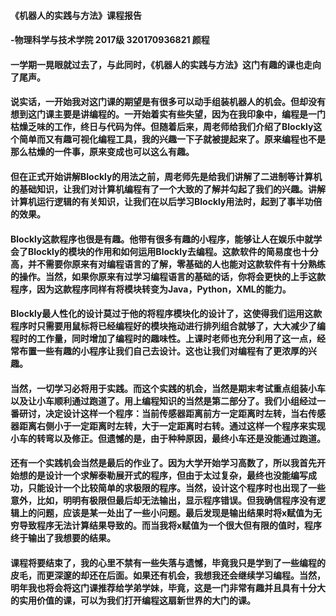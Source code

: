 ####                                                      《机器人的实践与方法》课程报告

####                                                                                           -物理科学与技术学院 2017级 320170936821 颜程

####         一学期一晃眼就过去了，与此同时，《机器人的实践与方法》这门有趣的课也走向了尾声。

####         说实话，一开始我对这门课的期望是有很多可以动手组装机器人的机会。但却没有想到这门课主要是讲编程的。一开始着实有些失望，因为在我印象中，编程是一门枯燥乏味的工作，终日与代码为伴。但随着后来，周老师给我们介绍了Blockly这个简单而又有趣可视化编程工具，我的兴趣一下子就被提起来了。原来编程也不是那么枯燥的一件事，原来变成也可以这么有趣。

####         但在正式开始讲解Blockly的用法之前，周老师先是给我们讲解了二进制等计算机的基础知识，让我们对计算机编程有了一个大致的了解并勾起了我们的兴趣。讲解计算机运行逻辑的有关知识，让我们在以后学习Blockly用法时，起到了事半功倍的效果。

####         Blockly这款程序也很是有趣。他带有很多有趣的小程序，能够让人在娱乐中就学会了Blockly的模块的作用和如何运用Blockly去编程。这款软件的简易度也十分高，并不需要你原来有对编程语言的了解，零基础的人也能对这款软件有十分熟练的操作。当然，如果你原来有过学习编程语言的基础的话，你将会更快的上手这款程序，因为这款程序同样有将模块转变为Java，Python，XML的能力。

####         Blockly最人性化的设计莫过于他的将程序模块化的设计了，这使得我们运用这款程序时只需要用鼠标将已经编程好的模块拖动进行排列组合就够了，大大减少了编程时的工作量，同时增加了编程时的趣味性。上课时老师也充分利用了这一点，经常布置一些有趣的小程序让我们自己去设计。这也让我们对编程有了更浓厚的兴趣。

####         当然，一切学习必将用于实践。而这个实践的机会，当然是期末考试重点组装小车以及让小车顺利通过跑道了。用上编程知识的当然是第二部分了。我们小组经过一番研讨，决定设计这样一个程序：当前传感器距离前方一定距离时左转，当右传感器距离右侧小于一定距离时左转，大于一定距离时右转。通过这样一个程序来实现小车的转弯以及修正。但遗憾的是，由于种种原因，最终小车还是没能通过跑道。

####         还有一个实践机会当然是最后的作业了。因为大学开始学习高数了，所以我首先开始想的是设计一个求解泰勒展开式的程序，但由于太过复杂，最终也没能编写成功，只能设计一个比较简单的求极限的程序。当然，设计这个程序时也出现了一些意外，比如，明明有极限但最后却无法输出，显示程序错误。但我确信程序没有逻辑上的问题，应该是某一处出了一些小问题。最后发现是输出结果时将x赋值为无穷导致程序无法计算结果导致的。而当我将x赋值为一个很大但有限的值时，程序终于输出了我想要的结果。

####         课程将要结束了，我的心里不禁有一些失落与遗憾，毕竟我只是学到了一些编程的皮毛，而更深邃的却还在后面。如果还有机会，我想我还会继续学习编程。当然，明年我也将会将这门课推荐给学弟学妹，毕竟，这是一门非常有趣并且具有十分大的实用价值的课，可以为我们打开编程这扇新世界的大门的课。




